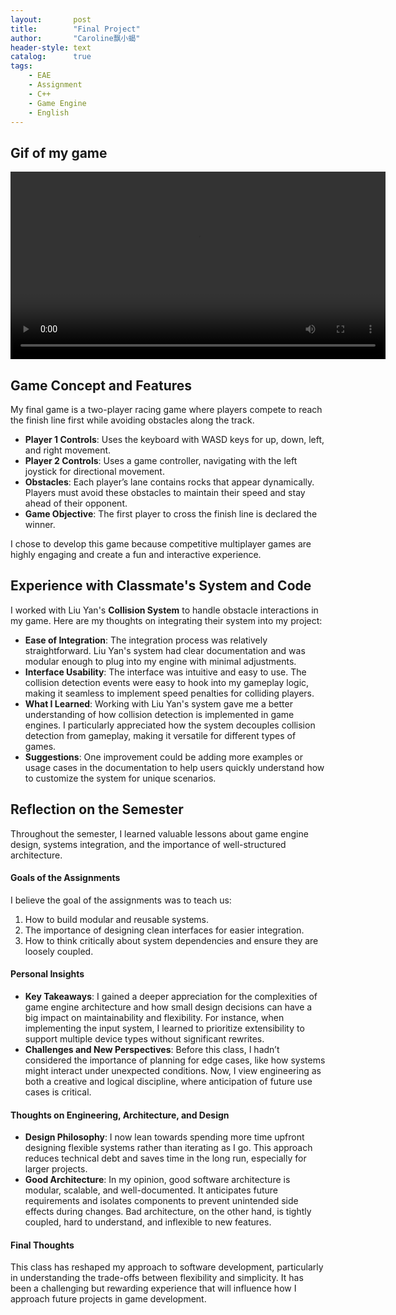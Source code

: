 ```yaml
---
layout:       post
title:        "Final Project"
author:       "Caroline飘小蝎"
header-style: text
catalog:      true
tags:
    - EAE
    - Assignment
    - C++
    - Game Engine
    - English
---
```


## Gif of my game

<video controls width="600">
  <source src="../../assets/eae/Final/final.mp4" type="video/mp4">
  Your browser does not support the video tag.
</video>

## Game Concept and Features

My final game is a two-player racing game where players compete to reach the finish line first while avoiding obstacles along the track.

- **Player 1 Controls**: Uses the keyboard with WASD keys for up, down, left, and right movement.
- **Player 2 Controls**: Uses a game controller, navigating with the left joystick for directional movement.
- **Obstacles**: Each player’s lane contains rocks that appear dynamically. Players must avoid these obstacles to maintain their speed and stay ahead of their opponent.
- **Game Objective**: The first player to cross the finish line is declared the winner.

I chose to develop this game because competitive multiplayer games are highly engaging and create a fun and interactive experience.

## Experience with Classmate's System and Code

I worked with Liu Yan's **Collision System** to handle obstacle interactions in my game. Here are my thoughts on integrating their system into my project:

- **Ease of Integration**: The integration process was relatively straightforward. Liu Yan's system had clear documentation and was modular enough to plug into my engine with minimal adjustments.
- **Interface Usability**: The interface was intuitive and easy to use. The collision detection events were easy to hook into my gameplay logic, making it seamless to implement speed penalties for colliding players.
- **What I Learned**: Working with Liu Yan's system gave me a better understanding of how collision detection is implemented in game engines. I particularly appreciated how the system decouples collision detection from gameplay, making it versatile for different types of games.
- **Suggestions**: One improvement could be adding more examples or usage cases in the documentation to help users quickly understand how to customize the system for unique scenarios.

## Reflection on the Semester

Throughout the semester, I learned valuable lessons about game engine design, systems integration, and the importance of well-structured architecture.

#### Goals of the Assignments

I believe the goal of the assignments was to teach us:

1. How to build modular and reusable systems.
2. The importance of designing clean interfaces for easier integration.
3. How to think critically about system dependencies and ensure they are loosely coupled.

#### Personal Insights

- **Key Takeaways**: I gained a deeper appreciation for the complexities of game engine architecture and how small design decisions can have a big impact on maintainability and flexibility. For instance, when implementing the input system, I learned to prioritize extensibility to support multiple device types without significant rewrites.
- **Challenges and New Perspectives**: Before this class, I hadn’t considered the importance of planning for edge cases, like how systems might interact under unexpected conditions. Now, I view engineering as both a creative and logical discipline, where anticipation of future use cases is critical.

#### Thoughts on Engineering, Architecture, and Design

- **Design Philosophy**: I now lean towards spending more time upfront designing flexible systems rather than iterating as I go. This approach reduces technical debt and saves time in the long run, especially for larger projects.
- **Good Architecture**: In my opinion, good software architecture is modular, scalable, and well-documented. It anticipates future requirements and isolates components to prevent unintended side effects during changes. Bad architecture, on the other hand, is tightly coupled, hard to understand, and inflexible to new features.

#### Final Thoughts

This class has reshaped my approach to software development, particularly in understanding the trade-offs between flexibility and simplicity. It has been a challenging but rewarding experience that will influence how I approach future projects in game development.